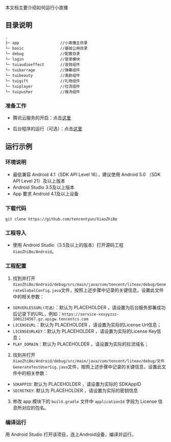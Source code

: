 本文档主要介绍如何运行小直播

## 目录说明
```
.
├─ app                  //小直播主目录
└─ basic                //基础公用目录
└─ debug                //配置目录
└─ login                //登录模块
└─ tuiaudioeffect       //音效组件
└─ tuibarrage           //弹幕组件
└─ tuibeauty            //美颜组件
└─ tuigift              //礼物组件
└─ tuiplayer            //拉流组件
└─ tuipusher            //推流组件
```

### 准备工作

- 腾讯云服务的开启：点击[这里](https://cloud.tencent.com/document/product/454/38625)

- 后台程序的运行（可选）：点击[这里](https://cloud.tencent.com/document/product/454/38625)

## 运行示例

### 环境说明
- 最低兼容 Android 4.1（SDK API Level 16），建议使用 Android 5.0 （SDK API Level 21）及以上版本
- Android Studio 3.5及以上版本
- App 要求 Android 4.1及以上设备

### 下载代码

```
git clone https://github.com/tencentyun/XiaoZhiBo
```

### 工程导入
- 使用 Android Studio（3.5及以上的版本）打开源码工程`XiaoZhiBo/Android`。

### 工程配置
1. 找到并打开`XiaoZhiBo/Android/debug/src/main/java/com/tencent/liteav/debug/GenerateGlobalConfig.java`文件，按照上述步骤中记录的关键信息，设置此文件中的相关参数：
  - `SERVERLESSURL(可选)`：默认为 PLACEHOLDER ，请设置为后台服务部署成功后记录下的URL，例如：`https://service-xxxyyzzz-1001234567.gz.apigw.tencentcs.com`
  - `LICENSEURL`：默认为 PLACEHOLDER ，请设置为实际的License Url信息；
  - `LICENSEURLKEY`：默认为 PLACEHOLDER ，请设置为实际的License Key信息；
  - `PLAY_DOMAIN`：默认为 PLACEHOLDER ，请设置为实际的拉流域名；
2. 找到并打开`XiaoZhiBo/Android/debug/src/main/java/com/tencent/liteav/debug/文件GenerateTestUserSig.java`文件，按照上述步骤中记录的关键信息，设置此文件中的相关参数：
  - `SDKAPPID`: 默认为 PLACEHOLDER ，请设置为实际的 SDKAppID
  - `SECRETKEY`: 默认为 PLACEHOLDER ，请设置为实际的密钥信息
3. 修改 app 模块下的 `build.gradle` 文件中 `applicationId` 字段为 License 信息所对应的包名。
### 编译运行
用 Android Studio 打开该项目，连上Android设备，编译并运行。

